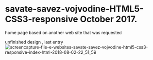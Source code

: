 # savate-savez-vojvodine-HTML5-CSS3-responsive October 2017.
home page based on another web site that was requested

unfinished design , last entry
![screencapture-file-e-websites-savate-savez-vojvodine-html5-css3-responsive-index-html-2018-08-02-22_51_59](https://user-images.githubusercontent.com/38791036/43610573-c34ef594-96a6-11e8-849b-b7f8bf5647a9.jpg)

